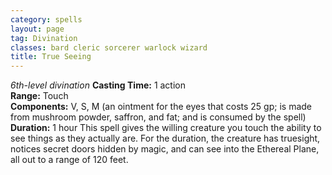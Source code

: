 ```yaml
---
category: spells
layout: page
tag: Divination
classes: bard cleric sorcerer warlock wizard
title: True Seeing
---
```


_6th-level divination_ **Casting Time:** 1 action    
**Range:** Touch    
**Components:** V, S, M (an ointment for the eyes that costs 25 gp; is made from mushroom powder, saffron, and fat; and is consumed by the spell)    
**Duration:** 1 hour This spell gives the willing creature you touch the ability to see things as they actually are. For the duration, the creature has truesight, notices secret doors hidden by magic, and can see into the Ethereal Plane, all out to a range of 120 feet. 